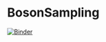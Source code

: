 # BosonSampling

[![Binder](https://mybinder.org/badge_logo.svg)](https://mybinder.org/v2/gh/davidamaro/bosonsampling/notebook?filepath=notebooks%2FAandAresponse.ipynb)
